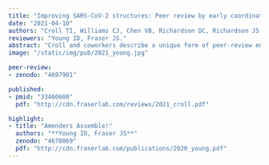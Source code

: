 ```yaml
---
title: "Improving SARS-CoV-2 structures: Peer review by early coordinate release."
date: "2021-04-10"
authors: "Croll TI, Williams CJ, Chen VB, Richardson DC, Richardson JS."
reviewers: "Young ID, Fraser JS."
abstract: "Croll and coworkers describe a unique form of peer-review enabled by the early release of biomolecular structure coordinates and density maps and detail its critical role in the search for SARS-CoV-2 vaccines and treatments."
image: "/static/img/pub/2021_young.jpg"

peer-review:
- zenodo: "4697901"

published:
- pmid: "33460600"
  pdf: "http://cdn.fraserlab.com/reviews/2021_croll.pdf"

highlight:
- title: "Amenders Assemble!"
  authors: "**Young ID, Fraser JS**"
  zenodo: "4678069"
  pdf: "http://cdn.fraserlab.com/publications/2020_young.pdf"
---
```

